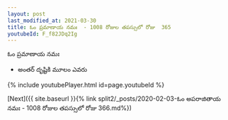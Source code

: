 ```yaml
---
layout: post
last_modified_at: 2021-03-30
title: ఓం ప్రమాణాయ నమః  - 1008 రోజుల తపస్సులో రోజు  365
youtubeId: F_f82JDq2Ig
---
```

 
 
 ఓం ప్రమాణాయ నమః  
 
 -  అంతర్ దృష్టికి మూలం ఎవరు 
 
  
 
  
 
 
 
 
 
 


{% include youtubePlayer.html id=page.youtubeId %}
 
[Next]({{ site.baseurl }}{% link  split2/_posts/2020-02-03-ఓం అపరాజితాయ నమః  - 1008 రోజుల తపస్సులో రోజు  366.md%})
 

